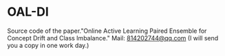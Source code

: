 # OAL-DI
Source code of the paper."Online Active Learning Paired Ensemble for Concept Drift and Class Imbalance."
Mail: 814202744@qq.com (I will send you a copy in one work day.)
